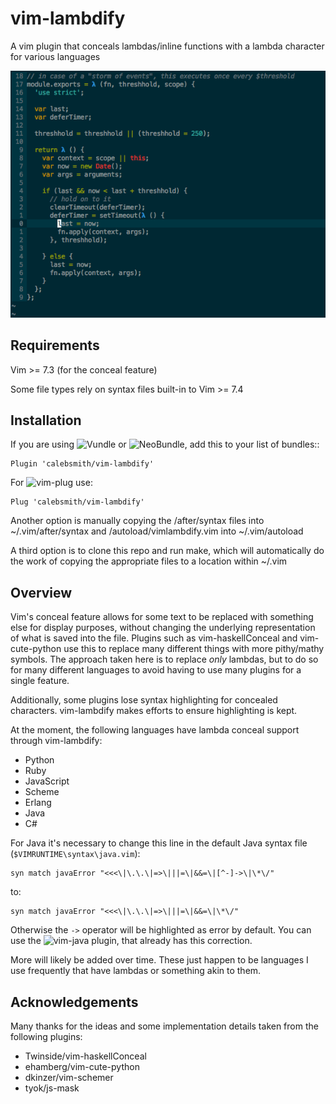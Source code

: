 vim-lambdify
=====================

A vim plugin that conceals lambdas/inline functions with a lambda character for
various languages


![vim-lambdify-example](example/screenshot.png)


Requirements
------------
Vim >= 7.3 (for the conceal feature)

Some file types rely on syntax files built-in to Vim >= 7.4

Installation
------------

If you are using ![Vundle](https://github.com/VundleVim/Vundle.vim) or ![NeoBundle](https://github.com/Shougo/neobundle.vim), add this to your list of bundles::

    Plugin 'calebsmith/vim-lambdify'

For ![vim-plug](https://github.com/junegunn/vim-plug) use:

    Plug 'calebsmith/vim-lambdify'

Another option is manually copying the /after/syntax files into
~/.vim/after/syntax and /autoload/vimlambdify.vim into ~/.vim/autoload

A third option is to clone this repo and run make, which will automatically
do the work of copying the appropriate files to a location within ~/.vim

Overview
--------

Vim's conceal feature allows for some text to be replaced with something else
for display purposes, without changing the underlying representation of what
is saved into the file. Plugins such as vim-haskellConceal and vim-cute-python
use this to replace many different things with more pithy/mathy symbols. The
approach taken here is to replace *only* lambdas, but to do so for many
different languages to avoid having to use many plugins for a single feature.

Additionally, some plugins lose syntax highlighting for concealed characters.
vim-lambdify makes efforts to ensure highlighting is kept.

At the moment, the following languages have lambda conceal support through
vim-lambdify:

- Python
- Ruby
- JavaScript
- Scheme
- Erlang
- Java
- C#

For Java it's necessary to change this line in the default Java syntax file (`$VIMRUNTIME\syntax\java.vim`):

```vim
syn match javaError "<<<\|\.\.\|=>\|||=\|&&=\|[^-]->\|\*\/"
```

to:

```vim
syn match javaError "<<<\|\.\.\|=>\|||=\|&&=\|\*\/"
```
Otherwise the `->` operator will be highlighted as error by default. You can use the ![vim-java](https://github.com/vim-jp/vim-java) plugin, that already has this correction.

More will likely be added over time. These just happen to be languages I use
frequently that have lambdas or something akin to them.

Acknowledgements
----------------
Many thanks for the ideas and some implementation details taken from the
following plugins:

- Twinside/vim-haskellConceal
- ehamberg/vim-cute-python
- dkinzer/vim-schemer
- tyok/js-mask
